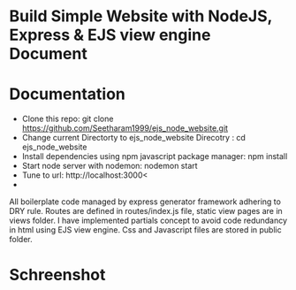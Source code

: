 #   Build Simple Website with NodeJS, Express & EJS view engine Document

#   Documentation 
-   Clone this repo: git clone https://github.com/Seetharam1999/ejs_node_website.git
-   Change current Directorty to ejs_node_website Direcotry : cd ejs_node_website
-   Install dependencies using npm javascript package manager: npm install
-   Start node server with nodemon: nodemon start
-   Tune to url: http://localhost:3000<
-

All boilerplate code managed by express generator framework adhering to DRY rule. Routes are defined in routes/index.js file, static view pages are in views folder. I have implemented partials concept to avoid code redundancy in html using EJS view engine. Css and Javascript files are stored in public folder.

#  Schreenshot
